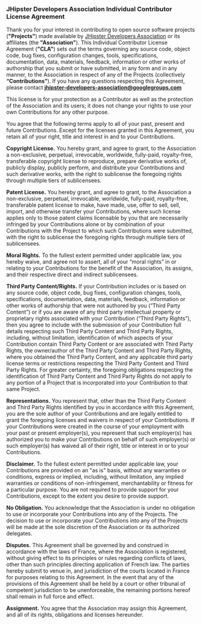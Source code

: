 ### JHipster Developers Association Individual Contributor License Agreement

Thank you for your interest in contributing to open source software projects (**"Projects"**) 
made available by [JHipster Developers Association](https://www.jhipster.tech/association/) 
or its affiliates (the **"Association"**). This Individual Contributor License Agreement (**"CLA"**) sets out the 
terms governing any source code, object code, bug fixes, configuration changes, tools, specifications, 
documentation, data, materials, feedback, information or other works of authorship that you submit or 
have submitted, in any form and in any manner, to the Association in respect of any of the Projects 
(collectively **“Contributions”**). If you have any questions respecting this Agreement, 
please contact **jhipster-developers-association@googlegroups.com**


This license is for your protection as a Contributor as well as the protection of the Association 
and its users; it does not change your rights to use your own Contributions for any other purpose.


You agree that the following terms apply to all of your past, present and future Contributions. 
Except for the licenses granted in this Agreement, you retain all of your right, title and interest in and 
to your Contributions.

**Copyright License.** You hereby grant, and agree to grant, to the Association a non-exclusive, perpetual, 
irrevocable, worldwide, fully-paid, royalty-free, transferable copyright license to reproduce, prepare 
derivative works of, publicly display, publicly perform, and distribute your Contributions and such 
derivative works, with the right to sublicense the foregoing rights through multiple tiers of sublicensees.


**Patent License.** You hereby grant, and agree to grant, to the Association a non-exclusive, perpetual, irrevocable,
worldwide, fully-paid, royalty-free, transferable patent license to make, have made, use, offer to sell, sell,
import, and otherwise transfer your Contributions, where such license applies only to those patent claims
licensable by you that are necessarily infringed by your Contributions alone or by combination of your
Contributions with the Project to which such Contributions were submitted, with the right to sublicense the
foregoing rights through multiple tiers of sublicensees.


**Moral Rights.** To the fullest extent permitted under applicable law, you hereby waive, and agree not to
assert, all of your “moral rights” in or relating to your Contributions for the benefit of the Association, its assigns, and
their respective direct and indirect sublicensees.


**Third Party Content/Rights.** If your Contribution includes or is based on any source code, object code, bug
fixes, configuration changes, tools, specifications, documentation, data, materials, feedback, information or
other works of authorship that were not authored by you (“Third Party Content”) or if you are aware of any
third party intellectual property or proprietary rights associated with your Contribution (“Third Party Rights”),
then you agree to include with the submission of your Contribution full details respecting such Third Party
Content and Third Party Rights, including, without limitation, identification of which aspects of your
Contribution contain Third Party Content or are associated with Third Party Rights, the owner/author of the
Third Party Content and Third Party Rights, where you obtained the Third Party Content, and any applicable
third party license terms or restrictions respecting the Third Party Content and Third Party Rights. For greater
certainty, the foregoing obligations respecting the identification of Third Party Content and Third Party Rights
do not apply to any portion of a Project that is incorporated into your Contribution to that same Project.


**Representations.** You represent that, other than the Third Party Content and Third Party Rights identified by
you in accordance with this Agreement, you are the sole author of your Contributions and are legally entitled
to grant the foregoing licenses and waivers in respect of your Contributions. If your Contributions were
created in the course of your employment with your past or present employer(s), you represent that such
employer(s) has authorized you to make your Contributions on behalf of such employer(s) or such employer(s) has waived all of their right, title or interest in or to your Contributions.


**Disclaimer.** To the fullest extent permitted under applicable law, your Contributions are provided on an "as is"
basis, without any warranties or conditions, express or implied, including, without limitation, any implied
warranties or conditions of non-infringement, merchantability or fitness for a particular purpose. You are not
required to provide support for your Contributions, except to the extent you desire to provide support.


**No Obligation.** You acknowledge that the Association is under no obligation to use or incorporate your Contributions
into any of the Projects. The decision to use or incorporate your Contributions into any of the Projects will be
made at the sole discretion of the Association or its authorized delegates.


**Disputes.** This Agreement shall be governed by and construed in accordance with the laws of France, 
where the Association is registered, without giving effect to its principles or rules regarding conflicts of laws,
other than such principles directing application of French law. The parties hereby submit to venue in, and
jurisdiction of the courts located in France for purposes relating to this Agreement. In the event
that any of the provisions of this Agreement shall be held by a court or other tribunal of competent jurisdiction
to be unenforceable, the remaining portions hereof shall remain in full force and effect.


**Assignment.** You agree that the Association may assign this Agreement, and all of its rights, obligations and licenses
hereunder.
